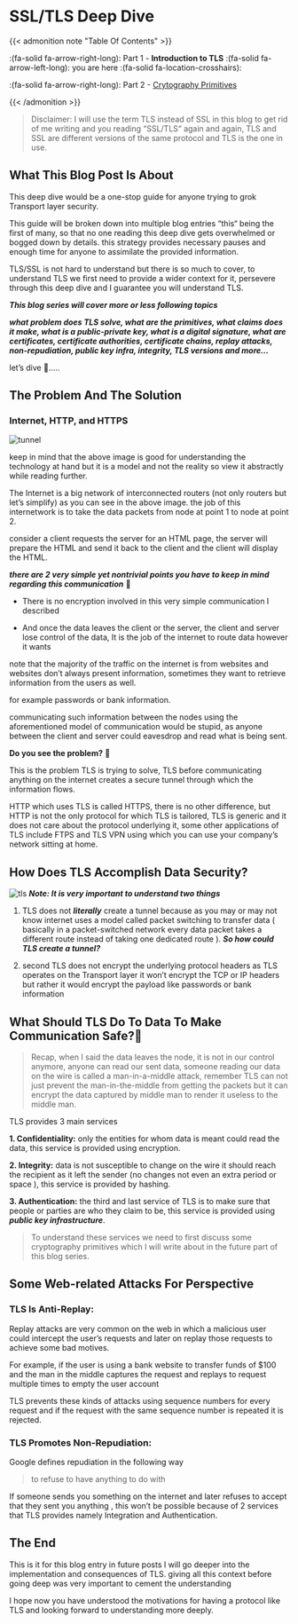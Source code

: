 # SSL/TLS Deep Dive


<!--more-->

{{< admonition note "Table Of Contents" >}}

:(fa-solid fa-arrow-right-long): Part 1 - **Introduction to TLS** :(fa-solid fa-arrow-left-long): you are here :(fa-solid fa-location-crosshairs):

:(fa-solid fa-arrow-right-long): Part 2 - [Crytography Primitives](https://danish-mehmood.github.io/tls-deep-dive-parttwo-cryptography-primitives)

{{< /admonition >}}

> Disclaimer: I will use the term TLS instead of SSL in this blog to get rid of me writing and you reading “SSL/TLS“ again and again, TLS and SSL are different versions of the same protocol and TLS is the one in use.

## What This Blog Post Is About

This deep dive would be a one-stop guide for anyone trying to grok Transport layer security.

This guide will be broken down into multiple blog entries “this“ being the first of many, so that no one reading this deep dive gets overwhelmed or bogged down by details. this strategy provides necessary pauses and enough time for anyone to assimilate the provided information.

TLS/SSL is not hard to understand but there is so much to cover, to understand TLS we first need to provide a wider context for it, persevere through this deep dive and I guarantee you will understand TLS.

**_This blog series will cover more or less following topics_**

**_what problem does TLS solve, what are the primitives, what claims does it make, what is a public-private key, what is a digital signature, what are certificates, certificate authorities, certificate chains, replay attacks, non-repudiation, public key infra, integrity, TLS versions and more…_**

let’s dive 🤿…..

## The Problem And The Solution

### Internet, HTTP, and HTTPS

![tunnel](images/posts/TLS/tunnel.webp)

keep in mind that the above image is good for understanding the technology at hand but it is a model and not the reality so view it abstractly while reading further.

The Internet is a big network of interconnected routers (not only routers but let’s simplify) as you can see in the above image. the job of this internetwork is to take the data packets from node at point 1 to node at point 2.

consider a client requests the server for an HTML page, the server will prepare the HTML and send it back to the client and the client will display the HTML.

**_there are 2 very simple yet nontrivial points you have to keep in mind regarding this communication_** 📑

- There is no encryption involved in this very simple communication I described

- And once the data leaves the client or the server, the client and server lose control of the data, It is the job of the internet to route data however it wants

note that the majority of the traffic on the internet is from websites and websites don’t always present information, sometimes they want to retrieve information from the users as well.

for example passwords or bank information.

communicating such information between the nodes using the aforementioned model of communication would be stupid, as anyone between the client and server could eavesdrop and read what is being sent.

**Do you see the problem?** 🎯

This is the problem TLS is trying to solve, TLS before communicating anything on the internet creates a secure tunnel through which the information flows.

HTTP which uses TLS is called HTTPS, there is no other difference, but HTTP is not the only protocol for which TLS is tailored, TLS is generic and it does not care about the protocol underlying it, some other applications of TLS include FTPS and TLS VPN using which you can use your company’s network sitting at home.

## How Does TLS Accomplish Data Security?

![tls](images/posts/TLS/tls.webp)
**_Note: It is very important to understand two things_**

1. TLS does not **_literally_** create a tunnel because as you may or may not know internet uses a model called packet switching to transfer data ( basically in a packet-switched network every data packet takes a different route instead of taking one dedicated route ). **_So how could TLS create a tunnel?_**

2. second TLS does not encrypt the underlying protocol headers as TLS operates on the Transport layer it won’t encrypt the TCP or IP headers but rather it would encrypt the payload like passwords or bank information

## What Should TLS Do To Data To Make Communication Safe?📡

> Recap, when I said the data leaves the node, it is not in our control anymore, anyone can read our sent data, someone reading our data on the wire is called a man-in-a-middle attack, remember TLS can not just prevent the man-in-the-middle from getting the packets but it can encrypt the data captured by middle man to render it useless to the middle man.

TLS provides 3 main services

**1. Confidentiality:** only the entities for whom data is meant could read the data, this service is provided using encryption.

**2. Integrity:** data is not susceptible to change on the wire it should reach the recipient as it left the sender (no changes not even an extra period or space ), this service is provided by hashing.

**3. Authentication:** the third and last service of TLS is to make sure that people or parties are who they claim to be, this service is provided using **_public key infrastructure_**.

> To understand these services we need to first discuss some cryptography primitives which I will write about in the future part of this blog series.

## Some Web-related Attacks For Perspective

### TLS Is Anti-Replay:

Replay attacks are very common on the web in which a malicious user could intercept the user’s requests and later on replay those requests to achieve some bad motives.

For example, if the user is using a bank website to transfer funds of $100 and the man in the middle captures the request and replays to request multiple times to empty the user account

TLS prevents these kinds of attacks using sequence numbers for every request and if the request with the same sequence number is repeated it is rejected.

### TLS Promotes Non-Repudiation:

Google defines repudiation in the following way

> to refuse to have anything to do with

If someone sends you something on the internet and later refuses to accept that they sent you anything , this won’t be possible because of 2 services that TLS provides namely Integration and Authentication.

## The End

This is it for this blog entry in future posts I will go deeper into the implementation and consequences of TLS. giving all this context before going deep was very important to cement the understanding

I hope now you have understood the motivations for having a protocol like TLS and looking forward to understanding more deeply.

